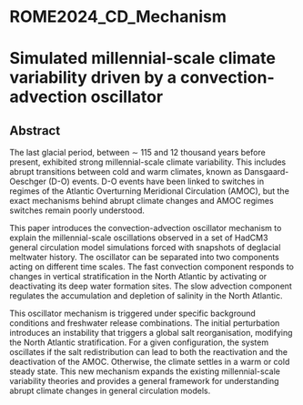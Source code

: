 # ROME2024_CD_Mechanism

# Simulated millennial-scale climate variability driven by a convection-advection oscillator

## Abstract

The last glacial period, between $\sim$ 115 and 12 thousand years before present, exhibited strong millennial-scale climate variability. This includes abrupt transitions between cold and warm climates, known as Dansgaard-Oeschger (D-O) events. D-O events have been linked to switches in regimes of the Atlantic Overturning Meridional Circulation (AMOC), but the exact mechanisms behind abrupt climate changes and AMOC regimes switches remain poorly understood.

This paper introduces the convection-advection oscillator mechanism to explain the millennial-scale oscillations observed in a set of HadCM3 general circulation model simulations forced with snapshots of deglacial meltwater history. The oscillator can be separated into two components acting on different time scales. The fast convection component responds to changes in vertical stratification in the North Atlantic by activating or deactivating its deep water formation sites. The slow advection component regulates the accumulation and depletion of salinity in the North Atlantic.

This oscillator mechanism is triggered under specific background conditions and freshwater release combinations. The initial perturbation introduces an instability that triggers a global salt reorganisation, modifying the North Atlantic stratification. For a given configuration, the system oscillates if the salt redistribution can lead to both the reactivation and the deactivation of the AMOC. Otherwise, the climate settles in a warm or cold steady state. This new mechanism expands the existing millennial-scale variability theories and provides a general framework for understanding abrupt climate changes in general circulation models.
